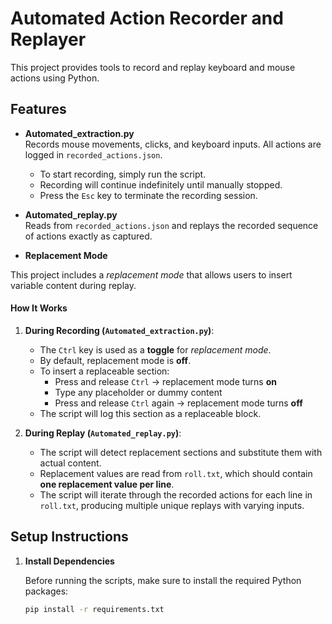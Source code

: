 # Automated Action Recorder and Replayer

This project provides tools to record and replay keyboard and mouse actions using Python.

## Features

- **Automated_extraction.py**  
  Records mouse movements, clicks, and keyboard inputs. All actions are logged in `recorded_actions.json`.  
  - To start recording, simply run the script.
  - Recording will continue indefinitely until manually stopped.
  - Press the `Esc` key to terminate the recording session.

- **Automated_replay.py**  
  Reads from `recorded_actions.json` and replays the recorded sequence of actions exactly as captured.

- **Replacement Mode**

This project includes a *replacement mode* that allows users to insert variable content during replay.

#### How It Works

1. **During Recording (`Automated_extraction.py`)**:
   - The `Ctrl` key is used as a **toggle** for *replacement mode*.
   - By default, replacement mode is **off**.
   - To insert a replaceable section:
     - Press and release `Ctrl` → replacement mode turns **on**
     - Type any placeholder or dummy content
     - Press and release `Ctrl` again → replacement mode turns **off**
   - The script will log this section as a replaceable block.

2. **During Replay (`Automated_replay.py`)**:
   - The script will detect replacement sections and substitute them with actual content.
   - Replacement values are read from `roll.txt`, which should contain **one replacement value per line**.
   - The script will iterate through the recorded actions for each line in `roll.txt`, producing multiple unique replays with varying inputs.


## Setup Instructions

1. **Install Dependencies**

   Before running the scripts, make sure to install the required Python packages:

   ```bash
   pip install -r requirements.txt
